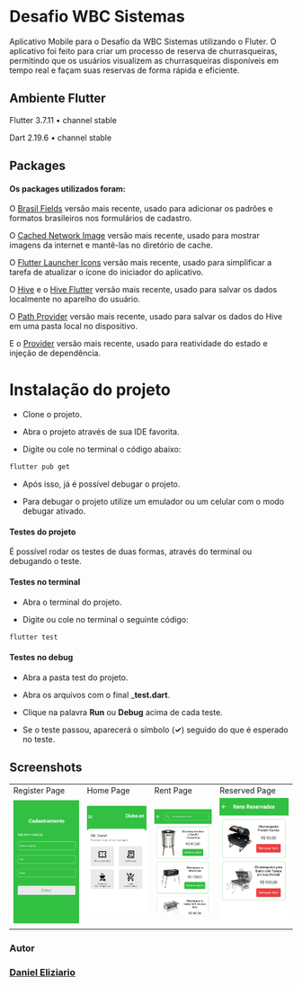 # Desafio WBC Sistemas

Aplicativo Mobile para o Desafio da WBC Sistemas utilizando o Fluter. O aplicativo foi feito para criar um processo de reserva de churrasqueiras, permitindo que os usuários visualizem as churrasqueiras disponíveis em tempo real e façam suas reservas de forma rápida e eficiente.


## Ambiente Flutter

Flutter 3.7.11 • channel stable

Dart 2.19.6 • channel stable


## Packages

#### Os packages utilizados foram:

O [Brasil Fields](https://pub.dev/packages/brasil_fields) versão mais recente, usado para adicionar os padrões e formatos brasileiros nos formulários de cadastro.

O [Cached Network Image](https://pub.dev/packages/cached_network_image) versão mais recente, usado para mostrar imagens da internet e mantê-las no diretório de cache.

O [Flutter Launcher Icons](https://pub.dev/packages/flutter_launcher_icons) versão mais recente, usado para simplificar a tarefa de atualizar o ícone do iniciador do aplicativo.

O [Hive](https://pub.dev/packages/hive) e o [Hive Flutter](https://pub.dev/packages/hive_flutter) versão mais recente, usado para salvar os dados localmente no aparelho do usuário.

O [Path Provider](https://pub.dev/packages/path_provider) versão mais recente, usado para salvar os dados do Hive em uma pasta local no dispositivo.

E o [Provider](https://pub.dev/packages/provider) versão mais recente, usado para reatividade do estado e injeção de dependência.


# Instalação do projeto

* Clone o projeto.

* Abra o projeto através de sua IDE favorita.

* Digite ou cole no terminal o código abaixo:

```bash
flutter pub get
```
* Após isso, já é possível debugar o projeto.

* Para debugar o projeto utilize um emulador ou um celular com o modo debugar ativado.

#### Testes do projeto

É possível rodar os testes de duas formas, através do terminal ou debugando o teste.

#### Testes no terminal

* Abra o terminal do projeto.

* Digite ou cole no terminal o seguinte código:

```bash
flutter test
```

#### Testes no debug

* Abra a pasta test do projeto.

* Abra os arquivos com o final ___test.dart__.

* Clique na palavra __Run__ ou __Debug__ acima de cada teste.

* Se o teste passou, aparecerá o símbolo (__✓__) seguido do que é esperado no teste.


## Screenshots

<table>
  <tr>
     <td>Register Page</td>
     <td>Home Page</td>
     <td>Rent Page</td>
     <td>Reserved Page</td>
  </tr>
  <tr>
    <td><img src="https://github.com/eliziariodm/desafio_wbc_sistemas/blob/main/assets/screenshots/register_page.png" width=270 ></td>
    <td><img src="https://github.com/eliziariodm/desafio_wbc_sistemas/blob/main/assets/screenshots/home_page.png" width=270 ></td>
    <td><img src="https://github.com/eliziariodm/desafio_wbc_sistemas/blob/main/assets/screenshots/rent_page.png" width=270 ></td>
    <td><img src="https://github.com/eliziariodm/desafio_wbc_sistemas/blob/main/assets/screenshots/reserved_page.png" width=270 ></td>
  </tr>
 </table>


### Autor

### [Daniel Eliziario](https://www.linkedin.com/in/daniel-eliziario/)